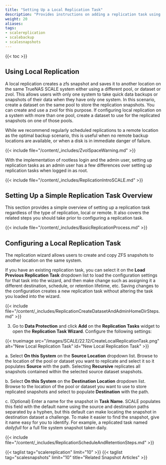 ```yaml
---
title: "Setting Up a Local Replication Task"
description: "Provides instructions on adding a replication task using different pools or datasets on the same TrueNAS system."
weight: 20
aliases:
tags:
- scalereplication
- scalebackup
- scalesnapshots
---
```


{{< toc >}}


## Using Local Replication

A local replication creates a zfs snapshot and saves it to another location on the same TrueNAS SCALE system either using a different pool, or dataset or zvol.
This allows users with only one system to take quick data backups or snapshots of their data when they have only one system.
In this scenario, create a dataset on the same pool to store the replication snapshots. You can create and use a zvol for this purpose.
If configuring local replication on a system with more than one pool, create a dataset to use for the replicated snapshots on one of those pools.

While we recommend regularly scheduled replications to a remote location as the optimal backup scenario, this is useful when no remote backup locations are available, or when a disk is in immediate danger of failure.

{{< include file="/content/_includes/ZvolSpaceWarning.md" >}}

With the implementation of rootless login and the admin user, setting up replication tasks as an admin user has a few differences over setting up replication tasks when logged in as root.

{{< include file="/content/_includes/ReplicationIntroSCALE.md" >}}

## Setting Up a Simple Replication Task Overview
This section provides a simple overview of setting up a replication task regardless of the type of replication, local or remote.
It also covers the related steps you should take prior to configuring a replication task.

{{< include file="/content/_includes/BasicReplicationProcess.md" >}}

## Configuring a Local Replication Task

The replication wizard allows users to create and copy ZFS snapshots to another location on the same system.

If you have an existing replication task, you can select it on the **Load Previous Replication Task** dropdown list to load the configuration settings for that task into the wizard, and then make change such as assigning it a different destination, schedule, or retention lifetime, etc.
Saving changes to the configuration creates a new replication task without altering the task you loaded into the wizard.

{{< include file="/content/_includes/ReplicationCreateDatasetAndAdminHomeDirSteps.md" >}}

3. Go to **Data Protection** and click **Add** on the **Replication Tasks** widget to open the **Replication Task Wizard**. Configure the following settings:

{{< trueimage src="/images/SCALE/22.12/CreateLocalReplicationTask.png" alt="New Local Replication Task" id="New Local Replication Task" >}}

   a. Select **On this System** on the **Source Location** dropdown list.
      Browse to the location of the pool or dataset you want to replicate and select it so it populates **Source** with the path.
      Selecting **Recursive** replicates all snapshots contained within the selected source dataset snapshots.

   b. Select **On this System** on the **Destination Location** dropdown list.
      Browse to the location of the pool or dataset you want to use to store replicated snapshots and select to populate **Destination** with the path.

   c. (Optional) Enter a name for the snapshot in **Task Name**.
      SCALE populates this field with the default name using the source and destination paths separated by a hyphen, but this default can make locating the snapshot in destination dataset a challenge.
      To make it easier to find the snapshot, give it name easy for you to identify. For example, a replicated task named *dailyfull* for a full file system snapshot taken daily.

{{< include file="/content/_includes/ReplicationScheduleAndRetentionSteps.md" >}}

{{< taglist tag="scalereplication" limit="10" >}}
{{< taglist tag="scalesnapshots" limit="10" title="Related Snapshot Articles" >}}
